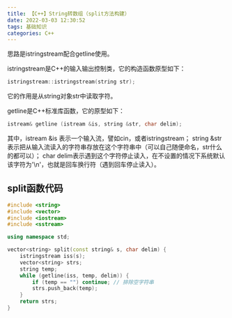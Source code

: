```yaml
---
title: 【C++】String转数组（split方法构建）
date: 2022-03-03 12:30:52
tags: 基础知识
categories: C++
---
```

思路是istringstream配合getline使用。

istringstream是C++的输入输出控制类，它的构造函数原型如下：
```cpp
istringstream::istringstream(string str);
```
它的作用是从string对象str中读取字符。

getline是C++标准库函数，它的原型如下：
```cpp
istream& getline (istream &is, string &str, char delim);
```
其中，istream &is 表示一个输入流，譬如cin，或者istringstream；
string &str表示把从输入流读入的字符串存放在这个字符串中（可以自己随便命名，str什么的都可以）；
char delim表示遇到这个字符停止读入，在不设置的情况下系统默认该字符为'\n'，也就是回车换行符（遇到回车停止读入）。
<!--more-->

split函数代码
---
```cpp
#include <string>
#include <vector>
#include <iostream>
#include <sstream>

using namespace std;

vector<string> split(const string& s, char delim) {
    istringstream iss(s);
    vector<string> strs;
    string temp;
    while (getline(iss, temp, delim)) {
        if (temp == "") continue; // 排除空字符串
        strs.push_back(temp);
    }
    return strs;
}
```
